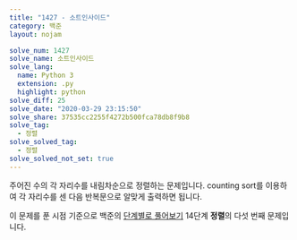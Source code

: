 ```yaml
---
title: "1427 - 소트인사이드"
category: 백준
layout: nojam

solve_num: 1427
solve_name: 소트인사이드
solve_lang:
  name: Python 3
  extension: .py
  highlight: python
solve_diff: 25
solve_date: "2020-03-29 23:15:50"
solve_share: 37535cc2255f4272b500fca78db8f9b8
solve_tag:
  - 정렬
solve_solved_tag:
  - 정렬
solve_solved_not_set: true
---
```


주어진 수의 각 자리수를 내림차순으로 정렬하는 문제입니다. counting sort를 이용하여 각 자리수를 센 다음 반복문으로 알맞게 출력하면 됩니다.

이 문제를 푼 시점 기준으로 백준의 [단계별로 풀어보기](http://noj.am/p/s) 14단계 **정렬**의 다섯 번째 문제입니다.
